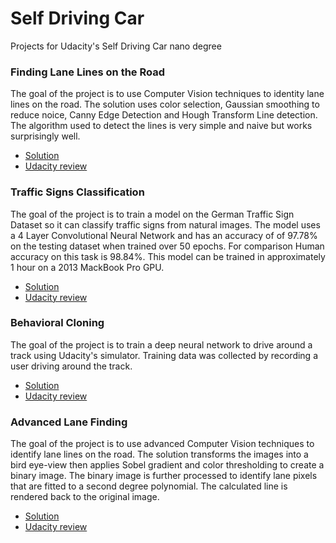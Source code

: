 # Self Driving Car
Projects for Udacity's Self Driving Car nano degree

### Finding Lane Lines on the Road

The goal of the project is to use Computer Vision techniques to identity lane lines on the road. The solution uses color selection, Gaussian smoothing to reduce noice, Canny Edge Detection and Hough Transform Line detection. The algorithm used to detect the lines is very simple and naive but works surprisingly well.

 - [Solution](findingLaneLines/P1.ipynb)
 - [Udacity review](findingLaneLines/Udacity_Review.pdf)

### Traffic Signs Classification
  The goal of the project is to train a model on the German Traffic Sign Dataset so it can classify traffic signs from natural images. The model uses a 4 Layer Convolutional Neural Network and has an accuracy of of 97.78% on the testing dataset when trained over 50 epochs. For comparison Human accuracy on this task is 98.84%. This model can be trained in approximately 1 hour on a 2013 MackBook Pro GPU.

 - [Solution](Traffic_Signs_Recognition.ipynb)
 - [Udacity review](trafficSigns/Udacity_Review.pdf)


### Behavioral Cloning

  The goal of the project is to train a deep neural network to drive around a track using Udacity's simulator. Training data was collected by recording a user driving around the track.

   - [Solution](behavioralCloning)
   - [Udacity review](behavioralCloning/Udacity_Review.pdf)

### Advanced Lane Finding

 The goal of the project is to use advanced Computer Vision techniques to identify lane lines on the road. The solution transforms the images into a bird eye-view then applies Sobel gradient and color thresholding to create a binary image. The binary image is further processed to identify lane pixels that are fitted to a second degree polynomial. The calculated line is rendered back to the original image.

  - [Solution](advancedLaneLines)
  - [Udacity review](advancedLaneLines/Udacity_Review.pdf)
